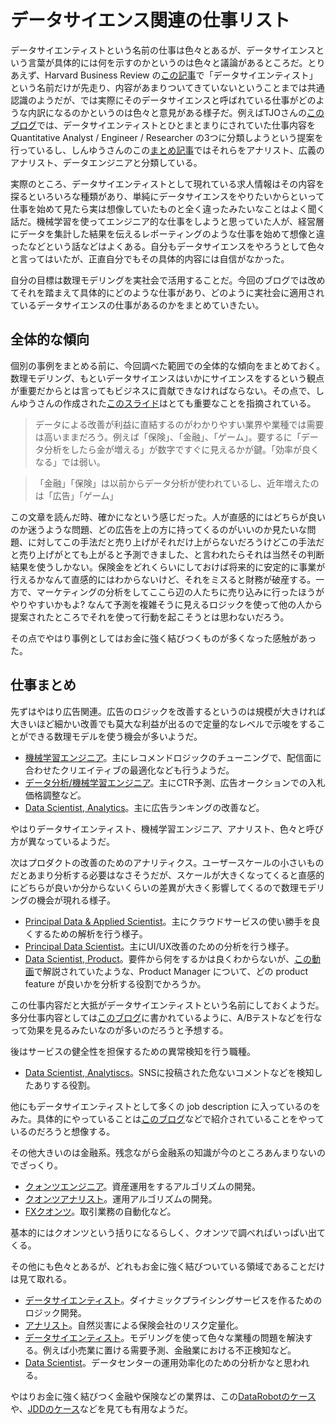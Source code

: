 # データサイエンス関連の仕事リスト

データサイエンティストという名前の仕事は色々とあるが、データサイエンスという言葉が具体的には何を示すのかというのは色々と議論があるところだ。とりあえず、Harvard Business Review の[この記事](https://hbr.org/2012/10/data-scientist-the-sexiest-job-of-the-21st-century)で「データサイエンティスト」という名前だけが先走り、内容があまりついてきていないということまでは共通認識のようだが、では実際にそのデータサイエンスと呼ばれている仕事がどのような内訳になるのかというのは色々と意見がある様子だ。例えばTJOさんの[このブログ](https://tjo.hatenablog.com/entry/2013/05/24/205722)では、データサイエンティストとひとまとまりにされていた仕事内容を Quantitative Analyst / Engineer / Researcher の3つに分類しようという提案を行っているし、しんゆうさんのこの[まとめ記事](https://analytics-and-intelligence.net/archives/830)ではそれらをアナリスト、広義のアナリスト、データエンジニアと分類している。

実際のところ、データサイエンティストとして現れている求人情報はその内容を探るといろいろな種類があり、単純にデータサイエンスをやりたいからといって仕事を始めて見たら実は想像していたものと全く違ったみたいなことはよく聞く話だ。機械学習を使ってエンジニア的な仕事をしようと思っていた人が、経営層にデータを集計した結果を伝えるレポーティングのような仕事を始めて想像と違ったなどという話などはよくある。自分もデータサイエンスをやろうとして色々と言ってはいたが、正直自分でもその具体的内容には自信がなかった。

自分の目標は数理モデリングを実社会で活用することだ。今回のブログでは改めてそれを踏まえて具体的にどのような仕事があり、どのように実社会に適用されているデータサイエンスの仕事があるのかをまとめていきたい。

## 全体的な傾向

個別の事例をまとめる前に、今回調べた範囲での全体的な傾向をまとめておく。数理モデリング、もといデータサイエンスはいかにサイエンスをするという観点が重要だからとは言ってもビジネスに貢献できなければならない。その点で、しんゆうさんの作成された[このスライド](https://speakerdeck.com/shinu/forecast-v2)はとても重要なことを指摘されている。

> データによる改善が利益に直結するのがわかりやすい業界や業種では需要は高いままだろう。例えば「保険」、「金融」、「ゲーム」。要するに「データ分析をしたら金が増える」が数字ですぐに見えるかが鍵。「効率が良くなる」では弱い。

> 「金融」「保険」は以前からデータ分析が使われているし、近年増えたのは「広告」「ゲーム」

この文章を読んだ時、確かになという感じだった。人が直感的にはどちらが良いのか迷うような問題、どの広告を上の方に持ってくるのがいいのか見たいな問題、に対してこの手法だと売り上げがそれだけ上がらないだろうけどこの手法だと売り上げがとても上がると予測できました、と言われたらそれは当然その判断結果を使うしかない。保険金をどれくらいにしておけば将来的に安定的に事業が行えるかなんて直感的にはわからないけど、それをミスると財務が破産する。一方で、マーケティングの分析をしてここら辺の人たちに売り込みに行ったほうがやりやすいかもよ? なんて予測を複雑そうに見えるロジックを使って他の人から提案されたところでそれを使って行動を起こそうとは思わないだろう。

その点でやはり事例としてはお金に強く結びつくものが多くなった感触があった。

## 仕事まとめ

先ずはやはり広告関連。広告のロジックを改善するというのは規模が大きければ大きいほど細かい改善でも莫大な利益が出るので定量的なレベルで示唆をすることができる数理モデルを使う機会が多いようだ。

- [機械学習エンジニア](https://career.signate.jp/job_offers/353)。主にレコメンドロジックのチューニングで、配信面に合わせたクリエイティブの最適化なども行うようだ。
- [データ分析/機械学習エンジニア](https://career.signate.jp/job_offers/128)。主にCTR予測、広告オークションでの入札価格調整など。
- [Data Scientist, Analytics](https://www.facebook.com/careers/jobs/2684152194968293/)。主に広告ランキングの改善など。

やはりデータサイエンティスト、機械学習エンジニア、アナリスト、色々と呼び方が異なっているようだ。

次はプロダクトの改善のためのアナリティクス。ユーザースケールの小さいものだとあまり分析する必要はなさそうだが、スケールが大きくなってくると直感的にどちらが良いか分からないくらいの差異が大きく影響してくるので数理モデリングの機会が現れる様子。

- [Principal Data & Applied Scientist](https://careers.microsoft.com/us/en/job/727863/Principal-Data-Applied-Scientist)。主にクラウドサービスの使い勝手を良くするための解析を行う様子。
- [Principal Data Scientist](https://careers.microsoft.com/us/en/job/706810/Principal-Data-Scientist)。主にUI/UX改善のための分析を行う様子。
- [Data Scientist, Product](https://www.facebook.com/careers/jobs/258086204716409/)。要件から何をするかは良くわからないが、[この動画](https://www.youtube.com/watch?v=8LucP1wiX1g)で解説されていたような、Product Manager について、どの product feature が良いかを分析する役割でかろうか。

この仕事内容だと大抵がデータサイエンティストという名前にしておくようだ。多分仕事内容としては[このブログ](http://www.unofficialgoogledatascience.com/2015/10/data-scientist-as-scientist.html)に書かれているように、A/Bテストなどを行なって効果を見るみたいなのが多いのだろうと予想する。

後はサービスの健全性を担保するための異常検知を行う職種。

- [Data Scientist, Analytiscs](https://www.facebook.com/careers/jobs/2391068027803653/)。SNSに投稿された危ないコメントなどを検知したありする役割。

他にもデータサイエンティストとして多くの job description に入っているのをみた。具体的にやっていることは[このブログ](http://www.unofficialgoogledatascience.com/2019/08/estimating-prevalence-of-rare-events.html)などで紹介されていることをやっているのだろうと想像する。

その他大きいのは金融系。残念ながら金融系の知識が今のところあんまりないのでざっくり。

- [クォンツエンジニア](https://jobs.forkwell.com/folio/jobs/4108)。資産運用をするアルゴリズムの開発。
- [クオンツアナリスト](https://career.signate.jp/job_offers/426)。運用アルゴリズムの開発。
- [FXクオンツ](https://www.linkedin.com/jobs/view/1627253621/)。取引業務の自動化など。

基本的にはクオンツという括りになるらしく、クオンツで調べればいっぱい出てくる。

その他にも色々とあるが、どれもお金に強く結びついている領域であることだけは見て取れる。

- [データサイエンティスト](https://herp.careers/v1/sorainc/76XZkTXbTVyd)。ダイナミックプライシングサービスを作るためのロジック開発。
- [アナリスト](https://career.signate.jp/job_offers/127)。自然災害による保険会社のリスク定量化。
- [データサイエンティスト](https://www.linkedin.com/jobs/view/1527384157/?alternateChannel=search&refId=d5189076-d976-4183-9797-fcd040b53c9f&trk=flagship3_search_srp_jobs)。モデリングを使って色々な業種の問題を解決する。例えば小売業に置ける需要予測、金融業における不正検知など。
- [Data Scientist](https://www.facebook.com/careers/jobs/2317389711632457/)。データセンターの運用効率化のための分析かなと思われる。

やはりお金に強く結びつく金融や保険などの業界は、この[DataRobotのケース](https://blog.datarobot.com/jp/2017/10/27/insurance_reference)や、[JDDのケース](https://www.slideshare.net/secret/wizbi1mbopIdXD)などを見ても有用なようだ。
